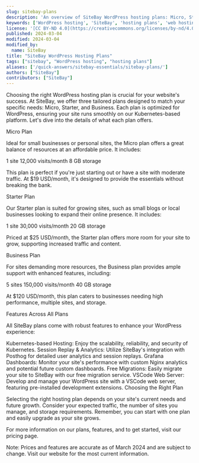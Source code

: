 ```yaml
---
slug: sitebay-plans
description: 'An overview of SiteBay WordPress hosting plans: Micro, Starter, and Business.'
keywords: ['WordPress hosting', 'SiteBay', 'hosting plans', 'web hosting']
license: '[CC BY-ND 4.0](https://creativecommons.org/licenses/by-nd/4.0)'
published: 2024-03-04
modified: 2024-03-04
modified_by:
  name: SiteBay
title: "SiteBay WordPress Hosting Plans"
tags: ["sitebay", "WordPress hosting", "hosting plans"]
aliases: ['/quick-answers/sitebay-essentials/sitebay-plans/']
authors: ["SiteBay"]
contributors: ["SiteBay"]
---
```


Choosing the right WordPress hosting plan is crucial for your website's success. At SiteBay, we offer three tailored plans designed to match your specific needs: Micro, Starter, and Business. Each plan is optimized for WordPress, ensuring your site runs smoothly on our Kubernetes-based platform. Let's dive into the details of what each plan offers.

Micro Plan

Ideal for small businesses or personal sites, the Micro plan offers a great balance of resources at an affordable price. It includes:

1 site
12,000 visits/month
8 GB storage

This plan is perfect if you're just starting out or have a site with moderate traffic. At $19 USD/month, it's designed to provide the essentials without breaking the bank.

Starter Plan

Our Starter plan is suited for growing sites, such as small blogs or local businesses looking to expand their online presence. It includes:

1 site
30,000 visits/month
20 GB storage

Priced at $25 USD/month, the Starter plan offers more room for your site to grow, supporting increased traffic and content.

Business Plan

For sites demanding more resources, the Business plan provides ample support with enhanced features, including:

5 sites
150,000 visits/month
40 GB storage

At $120 USD/month, this plan caters to businesses needing high performance, multiple sites, and storage.

Features Across All Plans

All SiteBay plans come with robust features to enhance your WordPress experience:

Kubernetes-based Hosting: Enjoy the scalability, reliability, and security of Kubernetes.
Session Replay & Analytics: Utilize SiteBay's integration with Posthog for detailed user analytics and session replays.
Grafana Dashboards: Monitor your site's performance with custom Nginx analytics and potential future custom dashboards.
Free Migrations: Easily migrate your site to SiteBay with our free migration service.
VSCode Web Server: Develop and manage your WordPress site with a VSCode web server, featuring pre-installed development extensions.
Choosing the Right Plan

Selecting the right hosting plan depends on your site's current needs and future growth. Consider your expected traffic, the number of sites you manage, and storage requirements. Remember, you can start with one plan and easily upgrade as your site grows.

For more information on our plans, features, and to get started, visit our pricing page.

Note: Prices and features are accurate as of March 2024 and are subject to change. Visit our website for the most current information.